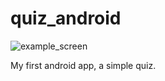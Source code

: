 # quiz_android
![example_screen](http://i.imgur.com/GMqj9tF.png)

My first android app, a simple quiz.
